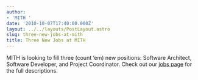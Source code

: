 ```yaml
---
author:
- 'MITH '
date: '2010-10-07T17:40:00.000Z'
layout: ../../layouts/PostLayout.astro
slug: three-new-jobs-at-mith
title: Three New Jobs at MITH
---
```


MITH is looking to fill three (count ‘em) new positions: Software Architect, Software Developer, and Project Coordinator. Check out our [jobs page](http://web.archive.org/web/20110309043840/http://mith.umd.edu:80/about/jobs/community-lead/) for the full descriptions.